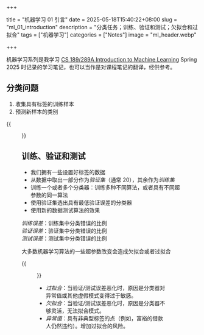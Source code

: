 +++

title = "机器学习 01 引言"
date = 2025-05-18T15:40:22+08:00
slug = "ml_01_introduction"
description = "分类任务；训练、验证和测试；欠拟合和过拟合"
tags = ["机器学习"]
categories = ["Notes"]
image = "ml_header.webp"

+++

机器学习系列是我学习 [CS 189/289A Introduction to Machine Learning](https://people.eecs.berkeley.edu/~jrs/189/) Spring 2025 时记录的学习笔记，也可以当作是对课程笔记的翻译，经供参考。

## 分类问题

1. 收集具有标签的训练样本
2. 预测新样本的类别

{{<figure src="classifier.webp" title="两种不同分类器的决策边界" width=800 >}}

## 训练、验证和测试

- 我们拥有一些设置好标签的数据
- 从数据中取出一部分作为*验证集*（通常 20），其余作为*训练集*
- 训练一个或者多个分类器：训练多种不同算法，或者具有不同超参数的同一算法
- 使用验证集选出具有最低验证误差的分类器
- 使用新的数据测试算法的效果

_训练误差_：训练集中分类错误的比例  
_验证误差_：验证集中分类错误的比例  
_测试误差_：测试集中分类错误的比例

大多数机器学习算法的一些超参数改变会造成欠拟合或者过拟合

{{<figure src="overfitting.webp" title="[k邻接算法中超参数k的改变带来的影响]" width=600 >}}

- _过拟合_：当验证/测试误差恶化时，原因是分类器对异常值或其他虚假模式变得过于敏感。
- _欠拟合_：当验证/测试误差恶化时，原因是分类器不够灵活，无法拟合模式。
- _异常值_：具有非典型标签的点（例如，富裕的借款人仍然违约）。增加过拟合的风险。
